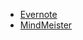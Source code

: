 * [Evernote](https://evernote.com/compare-plans)
* [MindMeister](https://www.mindmeister.com/mind-map-pricing?f=pricing_map_header)